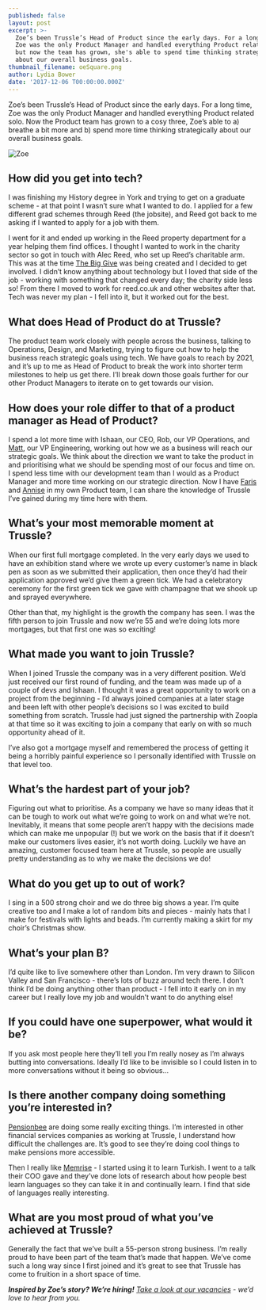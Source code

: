```yaml
---
published: false
layout: post
excerpt: >-
  Zoe’s been Trussle’s Head of Product since the early days. For a long time,
  Zoe was the only Product Manager and handled everything Product related solo,
  but now the team has grown, she's able to spend time thinking strategically
  about our overall business goals.      
thumbnail_filename: oeSquare.png
author: Lydia Bower
date: '2017-12-06 T00:00:00.000Z'
---
```


Zoe’s been Trussle’s Head of Product since the early days. For a long time, Zoe was the only Product Manager and handled everything Product related solo. Now the Product team has grown to a cosy three, Zoe’s able to a) breathe a bit more and b) spend more time thinking strategically about our overall business goals. 

![Zoe]({{site.baseurl}}/images/post_images/Zoe.png)
 
## How did you get into tech?
I was finishing my History degree in York and trying to get on a graduate scheme - at that point I wasn’t sure what I wanted to do. I applied for a few different grad schemes through Reed (the jobsite), and Reed got back to me asking if I wanted to apply for a job with them. 

I went for it and ended up working in the Reed property department for a year helping them find offices. I thought I wanted to work in the charity sector so got in touch with Alec Reed, who set up Reed’s charitable arm. This was at the time [The Big Give](https://secure.thebiggive.org.uk/#/ "The Big Give") was being created and I decided to get involved. I didn’t know anything about technology but I loved that side of the job - working with something that changed every day; the charity side less so! From there I moved to work for reed.co.uk and other websites after that. Tech was never my plan - I fell into it, but it worked out for the best. 

## What does Head of Product do at Trussle?
The product team work closely with people across the business, talking to Operations, Design, and Marketing, trying to figure out how to help the business reach strategic goals using tech. We have goals to reach by 2021, and it’s up to me as Head of Product to break the work into shorter term milestones to help us get there. I’ll break down those goals further for our other Product Managers to iterate on to get towards our vision. 

## How does your role differ to that of a product manager as Head of Product?
I spend a lot more time with Ishaan, our CEO, Rob, our VP Operations, and [Matt](https://trussle.com/blog/meet-the-team-matthew "Meet Matt"), our VP Engineering, working out how we as a business will reach our strategic goals. We think about the direction we want to take the product in and prioritising what we should be spending most of our focus and time on. I spend less time with our development team than I would as a Product Manager and more time working on our strategic direction. Now I have [Faris](https://trussle.com/blog/meet-the-team-faris "Faris") and [Annise](https://trussle.com/blog/meet-the-team-annise "Meet Annise") in my own Product team, I can share the knowledge of Trussle I’ve gained during my time here with them. 

## What’s your most memorable moment at Trussle?
When our first full mortgage completed. In the very early days we used to have an exhibition stand where we wrote up every customer’s name in black pen as soon as we submitted their application, then once they’d had their application approved we’d give them a green tick. We had a celebratory ceremony for the first green tick we gave with champagne that we shook up and sprayed everywhere. 

Other than that, my highlight is the growth the company has seen. I was the fifth person to join Trussle and now we’re 55 and we’re doing lots more mortgages, but that first one was so exciting!  

## What made you want to join Trussle?
When I joined Trussle the company was in a very different position. We’d just received our first round of funding, and the team was made up of a couple of devs and Ishaan. I thought it was a great opportunity to work on a project from the beginning - I’d always joined companies at a later stage and been left with other people’s decisions so I was excited to build something from scratch. Trussle had just signed the partnership with Zoopla at that time so it was exciting to join a company that early on with so much opportunity ahead of it. 

I’ve also got a mortgage myself and remembered the process of getting it being a horribly painful experience so I personally identified with Trussle on that level too. 

## What’s the hardest part of your job?
Figuring out what to prioritise. As a company we have so many ideas that it can be tough to work out what we’re going to work on and what we’re not. Inevitably, it means that some people aren’t happy with the decisions made which can make me unpopular (!) but we work on the basis that if it doesn’t make our customers lives easier, it’s not worth doing. Luckily we have an amazing, customer focused team here at Trussle, so people are usually pretty understanding as to why we make the decisions we do!

## What do you get up to out of work?
I sing in a 500 strong choir and we do three big shows a year. I’m quite creative too and I make a lot of random bits and pieces - mainly hats that I make for festivals with lights and beads. I’m currently making a skirt for my choir’s Christmas show.

## What’s your plan B?
I’d quite like to live somewhere other than London. I’m very drawn to Silicon Valley and San Francisco -  there’s lots of buzz around tech there. I don’t think I’d be doing anything other than product - I fell into it early on in my career but I really love my job and wouldn’t want to do anything else!

## If you could have one superpower, what would it be?
If you ask most people here they’ll tell you I’m really nosey as I’m always butting into conversations. Ideally I’d like to be invisible so I could listen in to more conversations without it being so obvious...

## Is there another company doing something you’re interested in?
[Pensionbee](https://www.pensionbee.com/) are doing some really exciting things. I’m interested in other financial services companies as working at Trussle, I understand how difficult the challenges are. It’s good to see they’re doing cool things to make pensions more accessible. 

Then I really like [Memrise](https://www.memrise.com/) - I started using it to learn Turkish. I went to a talk their COO gave and they’ve done lots of research about how people best learn languages so they can take it in and continually learn. I find that side of languages really interesting. 

## What are you most proud of what you’ve achieved at Trussle?
Generally the fact that we’ve built a 55-person strong business. I’m really proud to have been part of the team that’s made that happen. We’ve come such a long way since I first joined and it’s great to see that Trussle has come to fruition in a short space of time.

_**Inspired by Zoe’s story? We’re hiring!** [Take a look at our vacancies](https://jobs.lever.co/trussle "Trussle jobs") - we’d love to hear from you._